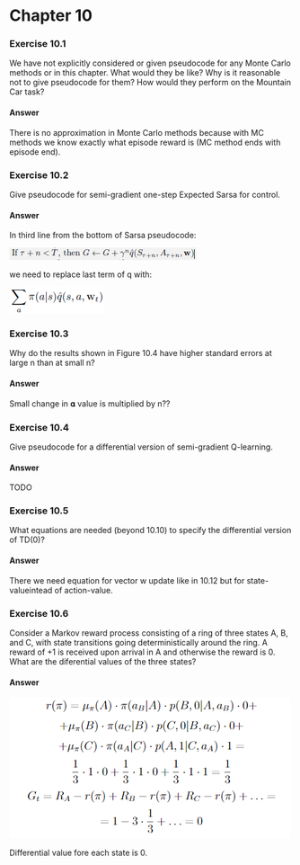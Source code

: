 # Chapter 10

### Exercise 10.1

We have not explicitly considered or given pseudocode for any Monte Carlo
methods or in this chapter. What would they be like? Why is it reasonable not to give
pseudocode for them? How would they perform on the Mountain Car task?

#### Answer

There is no approximation in Monte Carlo methods because with MC methods we know exactly what episode reward is (MC method ends with episode end).

### Exercise 10.2

Give pseudocode for semi-gradient one-step Expected Sarsa for control.

#### Answer

In third line from the bottom of Sarsa pseudocode:

![pasudocode for sarsa](assets/answer-010_02_02.png)

we need to replace last term of q with:

![answer 10.2](assets/answer-010_02_01.png)

### Exercise 10.3

Why do the results shown in Figure 10.4 have higher standard errors at
large n than at small n?

#### Answer 

Small change in 𝛂 value is multiplied by n??

### Exercise 10.4

Give pseudocode for a differential version of semi-gradient Q-learning.

#### Answer

TODO

### Exercise 10.5

What equations are needed (beyond 10.10) to specify the differential
version of TD(0)?

#### Answer 

There we need equation for vector w update like in 10.12 but for state-valueintead of action-value.

### Exercise 10.6

Consider a Markov reward process consisting of a ring of three states A, B,
and C, with state transitions going deterministically around the ring. A reward of +1 is
received upon arrival in A and otherwise the reward is 0. What are the diferential values
of the three states?

#### Answer

![answer 10.6](assets/answer-010_06_01.png)

Differential value fore each state is 0.
